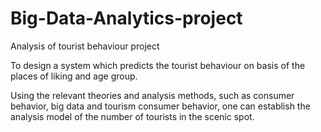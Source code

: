 # Big-Data-Analytics-project
Analysis of tourist behaviour project

To design a system which predicts the tourist behaviour on basis of the
places of liking and age group.

Using the relevant theories and analysis methods, such as consumer
behavior, big data and tourism consumer behavior, one can establish
the analysis model of the number of tourists in the scenic spot.
